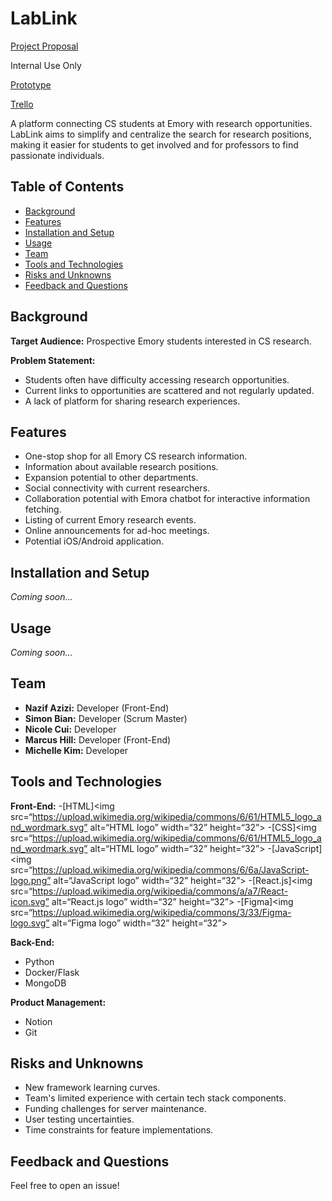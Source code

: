 # LabLink

[Project Proposal](https://docs.google.com/presentation/d/1MUET9wXdNRrpPAVYPk73Sr6Xgsx1RuSuVASkQorBsf4/edit?usp=sharing)

Internal Use Only

[Prototype](https://www.figma.com/file/VORvPq5pEvHRowpMs0lBT1/LabLink-Prototype?type=design&node-id=0-1&mode=design&t=QfI9RIIbYg8u3rFR-0)

[Trello](https://trello.com/b/OAJifYDW/agile-sprint-board)

A platform connecting CS students at Emory with research opportunities. LabLink aims to simplify and centralize the search for research positions, making it easier for students to get involved and for professors to find passionate individuals.

## Table of Contents

- [Background](#background)
- [Features](#features)
- [Installation and Setup](#installation-and-setup)
- [Usage](#usage)
- [Team](#team)
- [Tools and Technologies](#tools-and-technologies)
- [Risks and Unknowns](#risks-and-unknowns)
- [Feedback and Questions](#feedback-and-questions)

## Background

**Target Audience:** Prospective Emory students interested in CS research.

**Problem Statement:**
- Students often have difficulty accessing research opportunities.
- Current links to opportunities are scattered and not regularly updated.
- A lack of platform for sharing research experiences.

## Features

- One-stop shop for all Emory CS research information.
- Information about available research positions.
- Expansion potential to other departments.
- Social connectivity with current researchers.
- Collaboration potential with Emora chatbot for interactive information fetching.
- Listing of current Emory research events.
- Online announcements for ad-hoc meetings.
- Potential iOS/Android application.

## Installation and Setup

_Coming soon..._ 

## Usage

_Coming soon..._ 

## Team

- **Nazif Azizi:** Developer (Front-End)
- **Simon Bian:** Developer (Scrum Master)
- **Nicole Cui:** Developer
- **Marcus Hill:** Developer (Front-End)
- **Michelle Kim:** Developer

## Tools and Technologies

**Front-End:**
-[HTML]<img src=“https://upload.wikimedia.org/wikipedia/commons/6/61/HTML5_logo_and_wordmark.svg” alt=“HTML logo” width=“32” height=“32”>
-[CSS]<img src=“https://upload.wikimedia.org/wikipedia/commons/6/61/HTML5_logo_and_wordmark.svg” alt=“HTML logo” width=“32” height=“32”>
-[JavaScript]<img src=“https://upload.wikimedia.org/wikipedia/commons/6/6a/JavaScript-logo.png” alt=“JavaScript logo” width=“32” height=“32”>
-[React.js]<img src=“https://upload.wikimedia.org/wikipedia/commons/a/a7/React-icon.svg” alt=“React.js logo” width=“32” height=“32”>
-[Figma]<img src=“https://upload.wikimedia.org/wikipedia/commons/3/33/Figma-logo.svg” alt=“Figma logo” width=“32” height=“32”>

**Back-End:**
- Python
- Docker/Flask
- MongoDB

**Product Management:**
- Notion
- Git

## Risks and Unknowns

- New framework learning curves.
- Team's limited experience with certain tech stack components.
- Funding challenges for server maintenance.
- User testing uncertainties.
- Time constraints for feature implementations.

## Feedback and Questions

Feel free to open an issue!
